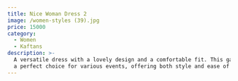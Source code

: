 ```yaml
---
title: Nice Woman Dress 2
image: /women-styles (39).jpg
price: 15000
category:
  - Women
  - Kaftans
description: >-
  A versatile dress with a lovely design and a comfortable fit. This garment is
  a perfect choice for various events, offering both style and ease of wear.
---
```


